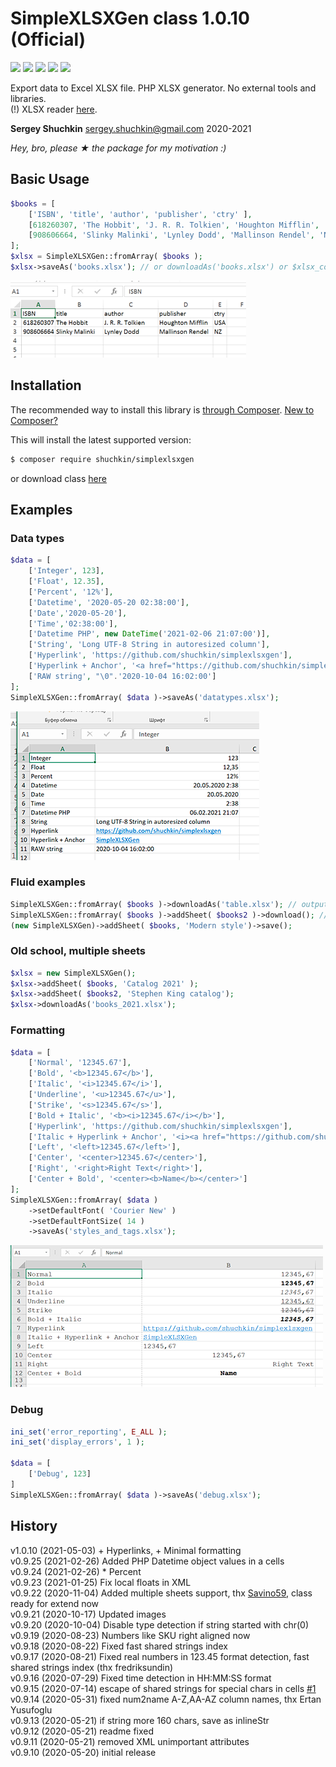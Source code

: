 # SimpleXLSXGen class 1.0.10 (Official)
[<img src="https://img.shields.io/endpoint.svg?url=https%3A%2F%2Fshieldsio-patreon.herokuapp.com%2Fshuchkin" />](https://www.patreon.com/shuchkin) [<img src="https://img.shields.io/github/license/shuchkin/simplexlsxgen" />](https://github.com/shuchkin/simplexlsxgen/blob/master/license.md) [<img src="https://img.shields.io/github/stars/shuchkin/simplexlsxgen" />](https://github.com/shuchkin/simplexlsxgen/stargazers) [<img src="https://img.shields.io/github/forks/shuchkin/simplexlsxgen" />](https://github.com/shuchkin/simplexlsxgen/network) [<img src="https://img.shields.io/github/issues/shuchkin/simplexlsxgen" />](https://github.com/shuchkin/simplexlsxgen/issues)

Export data to Excel XLSX file. PHP XLSX generator. No external tools and libraries.<br/>
(!) XLSX reader [here](https://github.com/shuchkin/simplexlsx).  

**Sergey Shuchkin** <sergey.shuchkin@gmail.com> 2020-2021<br/>

*Hey, bro, please ★ the package for my motivation :)* 

## Basic Usage
```php
$books = [
    ['ISBN', 'title', 'author', 'publisher', 'ctry' ],
    [618260307, 'The Hobbit', 'J. R. R. Tolkien', 'Houghton Mifflin', 'USA'],
    [908606664, 'Slinky Malinki', 'Lynley Dodd', 'Mallinson Rendel', 'NZ']
];
$xlsx = SimpleXLSXGen::fromArray( $books );
$xlsx->saveAs('books.xlsx'); // or downloadAs('books.xlsx') or $xlsx_content = (string) $xlsx 
```
![XLSX screenshot](books.png)

## Installation
The recommended way to install this library is [through Composer](https://getcomposer.org).
[New to Composer?](https://getcomposer.org/doc/00-intro.md)

This will install the latest supported version:
```bash
$ composer require shuchkin/simplexlsxgen
```
or download class [here](https://github.com/shuchkin/simplexlsxgen/blob/master/src/SimpleXLSXGen.php)

## Examples
### Data types
```php
$data = [
    ['Integer', 123],
    ['Float', 12.35],
    ['Percent', '12%'],
    ['Datetime', '2020-05-20 02:38:00'],
    ['Date','2020-05-20'],
    ['Time','02:38:00'],
    ['Datetime PHP', new DateTime('2021-02-06 21:07:00')],
    ['String', 'Long UTF-8 String in autoresized column'],
    ['Hyperlink', 'https://github.com/shuchkin/simplexlsxgen'],
    ['Hyperlink + Anchor', '<a href="https://github.com/shuchkin/simplexlsxgen">SimpleXLSXGen</a>'],
    ['RAW string', "\0".'2020-10-04 16:02:00']
];
SimpleXLSXGen::fromArray( $data )->saveAs('datatypes.xlsx');
```
![XLSX screenshot](datatypes.png)
### Fluid examples
```php
SimpleXLSXGen::fromArray( $books )->downloadAs('table.xlsx'); // output to browser for download
SimpleXLSXGen::fromArray( $books )->addSheet( $books2 )->download(); // multiple sheets
(new SimpleXLSXGen)->addSheet( $books, 'Modern style')->save();
```
### Old school, multiple sheets
```php
$xlsx = new SimpleXLSXGen();
$xlsx->addSheet( $books, 'Catalog 2021' );
$xlsx->addSheet( $books2, 'Stephen King catalog');
$xlsx->downloadAs('books_2021.xlsx');
```
### Formatting
```php
$data = [
    ['Normal', '12345.67'],
    ['Bold', '<b>12345.67</b>'],
    ['Italic', '<i>12345.67</i>'],
    ['Underline', '<u>12345.67</u>'],
    ['Strike', '<s>12345.67</s>'],
    ['Bold + Italic', '<b><i>12345.67</i></b>'],
    ['Hyperlink', 'https://github.com/shuchkin/simplexlsxgen'],
    ['Italic + Hyperlink + Anchor', '<i><a href="https://github.com/shuchkin/simplexlsxgen">SimpleXLSXGen</a></i>'],
    ['Left', '<left>12345.67</left>'],
    ['Center', '<center>12345.67</center>'],
    ['Right', '<right>Right Text</right>'],
    ['Center + Bold', '<center><b>Name</b></center>']
];
SimpleXLSXGen::fromArray( $data )
    ->setDefaultFont( 'Courier New' )
    ->setDefaultFontSize( 14 )
    ->saveAs('styles_and_tags.xlsx');
```
![XLSX screenshot](styles.png)
### Debug
```php
ini_set('error_reporting', E_ALL );
ini_set('display_errors', 1 );

$data = [
    ['Debug', 123]
]
SimpleXLSXGen::fromArray( $data )->saveAs('debug.xlsx');
```


## History
v1.0.10 (2021-05-03) + Hyperlinks, + Minimal formatting<br/>
v0.9.25 (2021-02-26) Added PHP Datetime object values in a cells<br/>
v0.9.24 (2021-02-26) * Percent<br/>
v0.9.23 (2021-01-25) Fix local floats in XML<br/>
v0.9.22 (2020-11-04) Added multiple sheets support, thx [Savino59](https://github.com/Savino59), class ready for extend now<br/> 
v0.9.21 (2020-10-17) Updated images<br/>
v0.9.20 (2020-10-04) Disable type detection if string started with chr(0)<br/>
v0.9.19 (2020-08-23) Numbers like SKU right aligned now<br/>
v0.9.18 (2020-08-22) Fixed fast shared strings index<br/> 
v0.9.17 (2020-08-21) Fixed real numbers in 123.45 format detection, fast shared strings index (thx fredriksundin)<br/> 
v0.9.16 (2020-07-29) Fixed time detection in HH:MM:SS format<br/>
v0.9.15 (2020-07-14) escape of shared strings for special chars in cells [#1](https://github.com/shuchkin/simplexlsxgen/issues/1) <br/>
v0.9.14 (2020-05-31) fixed num2name A-Z,AA-AZ column names, thx Ertan Yusufoglu<br/>
v0.9.13 (2020-05-21) if string more 160 chars, save as inlineStr<br/>
v0.9.12 (2020-05-21) readme fixed<br/>
v0.9.11 (2020-05-21) removed XML unimportant attributes<br/>
v0.9.10 (2020-05-20) initial release